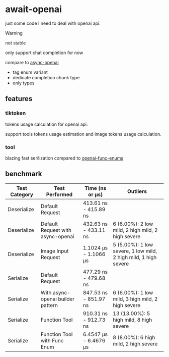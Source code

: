 # await-openai

just some code I need to deal with openai api.

> [!WARNING]
> not stable

only support chat completion for now

compare to [async-openai](https://github.com/64bit/async-openai)

- tag enum variant
- dedicate completion chunk type
- only types

## features

### tiktoken

tokens usage calculation for openai api.

support tools tokens usage estimation and image tokens usage calculation.

### tool

blazing fast serilization compared to [openai-func-enums](https://github.com/frankfralick/openai-func-enums)

## benchmark

| Test Category | Test Performed                          | Time (ns or µs)          | Outliers           |
|---------------|-----------------------------------------|--------------------------|--------------------|
| Deserialize   | Default Request                         | 413.61 ns - 415.89 ns    |                    |
| Deserialize   | Default Request with async-openai       | 432.63 ns - 433.11 ns    | 6 (6.00%): 2 low mild, 2 high mild, 2 high severe |
| Deserialize   | Image Input Request                     | 1.1024 µs - 1.1066 µs    | 5 (5.00%): 1 low severe, 1 low mild, 2 high mild, 1 high severe |
| Serialize     | Default Request                         | 477.29 ns - 479.68 ns    |                    |
| Serialize     | With async-openai builder pattern       | 847.53 ns - 851.97 ns    | 6 (6.00%): 1 low mild, 3 high mild, 2 high severe |
| Serialize     | Function Tool                           | 910.31 ns - 912.73 ns    | 13 (13.00%): 5 high mild, 8 high severe |
| Serialize     | Function Tool with Func Enum            | 6.4547 µs - 6.4676 µs    | 8 (8.00%): 6 high mild, 2 high severe |
